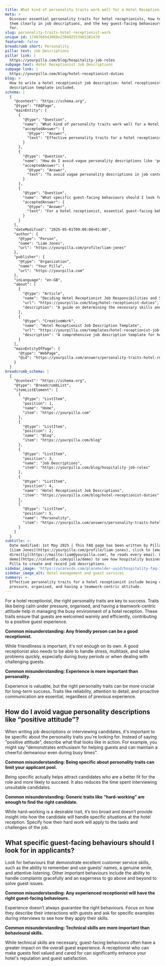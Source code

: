 ```yaml
---
title: What kind of personality traits work well for a Hotel Receptionist?
meta: >
  Discover essential personality traits for hotel receptionists, how to define
  them clearly in job descriptions, and the key guest-facing behaviours to look
  for.
slug: personality-traits-hotel-receptionist-work
unique id: 1748768543069x230492553965381470
featured: false
breadcrumb short: Personality
pillar text: Job Descriptions
pillar link: |
  https://yourpilla.com/blog/hospitality-job-roles
subpage text: Hotel Receptionist Job Descriptions
subpage link: |
  https://yourpilla.com/blog/hotel-receptionist-duties
blog: >
  How to write a hotel receptionist job description: hotel receptionist job
  description template included.
schema: |
  {
    "@context": "https://schema.org",
    "@type": "FAQPage",
    "mainEntity": [
      {
        "@type": "Question",
        "name": "What kind of personality traits work well for a Hotel Receptionist?",
        "acceptedAnswer": {
          "@type": "Answer",
          "text": "Effective personality traits for a hotel receptionist include being calm under pressure, organised, and having a teamwork-centric attitude. These traits are crucial for managing the complex environment of a hotel reception, ensuring that guests are welcomed warmly and efficiently, fostering a positive guest experience."
        }
      },
      {
        "@type": "Question",
        "name": "How do I avoid vague personality descriptions like 'positive attitude'?",
        "acceptedAnswer": {
          "@type": "Answer",
          "text": "To avoid vague personality descriptions in job contexts, it's important to specify the traits you seek. Rather than stating 'positive attitude', detail the behaviours that illustrate this trait, such as demonstrating enthusiasm for assisting guests and maintaining a cheerful demeanor even during peak times."
        }
      },
      {
        "@type": "Question",
        "name": "What specific guest-facing behaviours should I look for in applicants?",
        "acceptedAnswer": {
          "@type": "Answer",
          "text": "For a hotel receptionist, essential guest-facing behaviours include using guests' names, maintaining a genuine smile, and attentively listening. Ability to gracefully handle complaints and eagerness to solve guest issues beyond standard expectations are also crucial for enhancing guest experiences and satisfaction."
        }
      }
    ],
    "dateModified": "2025-05-01T09:00:00+01:00",
    "author": {
      "@type": "Person",
      "name": "Liam Jones",
      "url": "https://yourpilla.com/profile/liam-jones"
    },
    "publisher": {
      "@type": "Organization",
      "name": "Your Pilla",
      "url": "https://yourpilla.com"
    },
    "inLanguage": "en-GB",
    "about": [
      {
        "@type": "Article",
        "name": "Deciding Hotel Receptionist Job Responsibilities and Skills",
        "url": "https://yourpilla.com/blog/hotel-receptionist-duties",
        "description": "A guide on determining the necessary skills and responsibilities for a hotel receptionist, ensuring a suitable match for your hotel's needs."
      },
      {
        "@type": "CreativeWork",
        "name": "Hotel Receptionist Job Description Template",
        "url": "https://yourpilla.com/templates/hotel-receptionist-job-description",
        "description": "A comprehensive job description template for hotel receptionists that outlines primary duties, required skills, and personality traits."
      }
    ],
    "mainEntityOfPage": {
      "@type": "WebPage",
      "@id": "https://yourpilla.com/answers/personality-traits-hotel-receptionist-work"
    }
  }
breadcrumb_schema: |
  {
    "@context": "https://schema.org",
    "@type": "BreadcrumbList",
    "itemListElement": [
      {
        "@type": "ListItem",
        "position": 1,
        "name": "Home",
        "item": "https://yourpilla.com"
      },
      {
        "@type": "ListItem",
        "position": 2,
        "name": "Blog",
        "item": "https://yourpilla.com/blog"
      },
      {
        "@type": "ListItem",
        "position": 3,
        "name": "Job Descriptions",
        "item": "https://yourpilla.com/blog/hospitality-job-roles"
      },
      {
        "@type": "ListItem",
        "position": 4,
        "name": "Hotel Receptionist Job Descriptions",
        "item": "https://yourpilla.com/blog/hotel-receptionist-duties"
      },
      {
        "@type": "ListItem",
        "position": 5,
        "name": "Personality",
        "item": "https://yourpilla.com/answers/personality-traits-hotel-receptionist-work"
      }
    ]
  }
subtitle: >-
  Date modified: 1st May 2025 | This FAQ page has been written by Pilla Founder,
  [Liam Jones](https://yourpilla.com/profile/liam-jones), click to [email Liam
  directly](https://mailto:liam@yourpilla.com), he reads every email. Or [book a
  demo](https://calendly.com/pilla/demo) to see how hospitality businesses use
  Pilla to create and record job descriptions.
sidebar_image: 'https://ucarecdn.com/placeholder-uuid/hospitality-faq-image.jpg'
sidebar_image_alt: Hotel management and guest services
summary: >-
  Effective personality traits for a hotel receptionist include being calm under
  pressure, organised, and having a teamwork-centric attitude.
---
```

For a hotel receptionist, the right personality traits are key to success. Traits like being calm under pressure, organised, and having a teamwork-centric attitude help in managing the busy environment of a hotel reception. These traits ensure that guests are welcomed warmly and efficiently, contributing to a positive guest experience.

**Common misunderstanding: Any friendly person can be a good receptionist.**

While friendliness is important, it's not enough on its own. A good receptionist also needs to be able to handle stress, multitask, and solve problems quickly, especially during busy periods or when dealing with challenging guests.

**Common misunderstanding: Experience is more important than personality.**

Experience is valuable, but the right personality traits can be more crucial for long-term success. Traits like reliability, attention to detail, and proactive communication are essential, regardless of previous experience.

## How do I avoid vague personality descriptions like “positive attitude”?

When writing job descriptions or interviewing candidates, it's important to be specific about the personality traits you're looking for. Instead of saying "positive attitude", describe what that looks like in action. For example, you might say "demonstrates enthusiasm for helping guests and can maintain a cheerful demeanour even during busy times".

**Common misunderstanding: Being specific about personality traits can limit your applicant pool.**

Being specific actually helps attract candidates who are a better fit for the role and more likely to succeed. It also reduces the time spent interviewing unsuitable candidates.

**Common misunderstanding: Generic traits like “hard-working” are enough to find the right candidate.**

While hard-working is a desirable trait, it’s too broad and doesn’t provide insight into how the candidate will handle specific situations at the hotel reception. Specify how their hard work will apply to the tasks and challenges of the job.

## What specific guest-facing behaviours should I look for in applicants?

Look for behaviours that demonstrate excellent customer service skills, such as the ability to remember and use guests' names, a genuine smile, and attentive listening. Other important behaviours include the ability to handle complaints gracefully and an eagerness to go above and beyond to solve guest issues.

**Common misunderstanding: Any experienced receptionist will have the right guest-facing behaviours.**

Experience doesn't always guarantee the right behaviours. Focus on how they describe their interactions with guests and ask for specific examples during interviews to see how they apply their skills.

**Common misunderstanding: Technical skills are more important than behavioural skills.**

While technical skills are necessary, guest-facing behaviours often have a greater impact on the overall guest experience. A receptionist who can make guests feel valued and cared for can significantly enhance your hotel's reputation and guest satisfaction.
